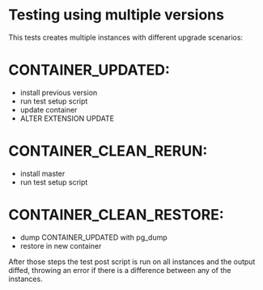 # Testing using multiple versions 

This tests creates multiple instances with different upgrade
scenarios:

# CONTAINER_UPDATED:
- install previous version
- run test setup script
- update container
- ALTER EXTENSION UPDATE

# CONTAINER_CLEAN_RERUN:
- install master
- run test setup script

# CONTAINER_CLEAN_RESTORE:
- dump CONTAINER_UPDATED with pg_dump
- restore in new container

After those steps the test post script is run on all instances and
the output diffed, throwing an error if there is a difference between
any of the instances.

